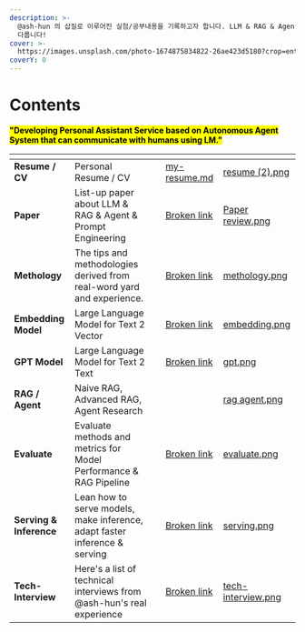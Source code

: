```yaml
---
description: >-
  @ash-hun 의 삽질로 이루어진 실험/공부내용을 기록하고자 합니다. LLM & RAG & Agent 등에 대한 개인 공부 / 연구 내용을
  다룹니다!
cover: >-
  https://images.unsplash.com/photo-1674875834822-26ae423d5180?crop=entropy&cs=srgb&fm=jpg&ixid=M3wxOTcwMjR8MHwxfHNlYXJjaHwxfHxyb21hdGljJTIwc2t5fGVufDB8fHx8MTcyODQ1Mzk1OXww&ixlib=rb-4.0.3&q=85
coverY: 0
---
```


# Contents

&#x20;<mark style="background-color:yellow;">**"Developing Personal Assistant Service based on Autonomous Agent System that can communicate with humans using LM."**</mark>



<table data-view="cards"><thead><tr><th></th><th></th><th></th><th data-hidden data-card-target data-type="content-ref"></th><th data-hidden data-card-cover data-type="files"></th></tr></thead><tbody><tr><td><strong>Resume / CV</strong></td><td>Personal Resume / CV</td><td></td><td><a href="resume-cv/my-resume.md">my-resume.md</a></td><td><a href=".gitbook/assets/resume (2).png">resume (2).png</a></td></tr><tr><td><strong>Paper</strong></td><td>List-up paper about LLM &#x26; RAG &#x26; Agent &#x26; Prompt Engineering</td><td></td><td><a href="broken-reference">Broken link</a></td><td><a href=".gitbook/assets/Paper review.png">Paper review.png</a></td></tr><tr><td><strong>Methology</strong></td><td> The tips and methodologies derived from real-word yard and experience. </td><td></td><td><a href="broken-reference">Broken link</a></td><td><a href=".gitbook/assets/methology.png">methology.png</a></td></tr><tr><td><strong>Embedding Model</strong></td><td>Large Language Model for Text 2 Vector </td><td></td><td><a href="broken-reference">Broken link</a></td><td><a href=".gitbook/assets/embedding.png">embedding.png</a></td></tr><tr><td><strong>GPT Model</strong></td><td>Large Language Model for Text 2 Text</td><td></td><td><a href="broken-reference">Broken link</a></td><td><a href=".gitbook/assets/gpt.png">gpt.png</a></td></tr><tr><td><strong>RAG / Agent</strong></td><td>Naive RAG, Advanced RAG, Agent Research</td><td></td><td></td><td><a href=".gitbook/assets/rag agent.png">rag agent.png</a></td></tr><tr><td><strong>Evaluate</strong></td><td>Evaluate methods and metrics for Model Performance &#x26; RAG Pipeline</td><td></td><td><a href="broken-reference">Broken link</a></td><td><a href=".gitbook/assets/evaluate.png">evaluate.png</a></td></tr><tr><td><strong>Serving &#x26; Inference</strong></td><td>Lean how to serve models, make inference, adapt faster inference &#x26; serving</td><td></td><td><a href="broken-reference">Broken link</a></td><td><a href=".gitbook/assets/serving.png">serving.png</a></td></tr><tr><td><strong>Tech-Interview</strong></td><td>Here's a list of technical interviews from @ash-hun's real experience</td><td></td><td><a href="broken-reference">Broken link</a></td><td><a href=".gitbook/assets/tech-interview.png">tech-interview.png</a></td></tr></tbody></table>

